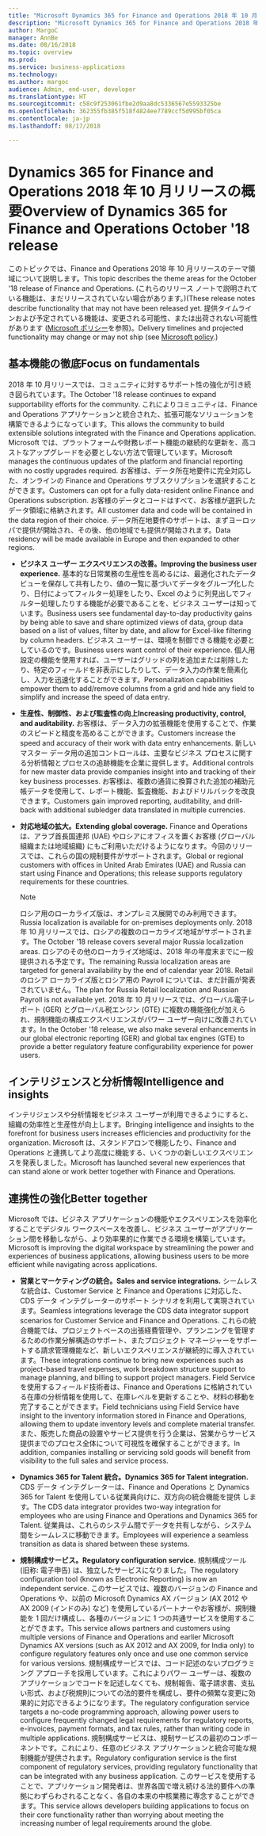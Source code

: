 ```yaml
---
title: "Microsoft Dynamics 365 for Finance and Operations 2018 年 10 月リリースの概要"
description: "Microsoft Dynamics 365 for Finance and Operations 2018 年 10 月リリースの概要"
author: MargoC
manager: AnnBe
ms.date: 08/16/2018
ms.topic: overview
ms.prod: 
ms.service: business-applications
ms.technology: 
ms.author: margoc
audience: Admin, end-user, developer
ms.translationtype: HT
ms.sourcegitcommit: c58c9f253061fbe2d9aa8dc5336567e5593325be
ms.openlocfilehash: 362355fb385f518f4824ee7789ccf5d995bf05ca
ms.contentlocale: ja-jp
ms.lasthandoff: 08/17/2018

---
```

#  <a name="overview-of-dynamics-365-for-finance-and-operations-october-18-release"></a><span data-ttu-id="0f9be-103">Dynamics 365 for Finance and Operations 2018 年 10 月リリースの概要</span><span class="sxs-lookup"><span data-stu-id="0f9be-103">Overview of Dynamics 365 for Finance and Operations October '18 release</span></span>


<span data-ttu-id="0f9be-104">このトピックでは、Finance and Operations 2018 年 10 月リリースのテーマ領域について説明します。</span><span class="sxs-lookup"><span data-stu-id="0f9be-104">This topic describes the theme areas for the October '18 release of Finance and Operations.</span></span> <span data-ttu-id="0f9be-105">(これらのリリース ノートで説明されている機能は、まだリリースされていない場合があります。)</span><span class="sxs-lookup"><span data-stu-id="0f9be-105">(These release notes describe functionality that may not have been released yet.</span></span> <span data-ttu-id="0f9be-106">提供タイムラインおよび予定されている機能は、変更される可能性、または出荷されない可能性があります ([Microsoft ポリシー](https://go.microsoft.com/fwlink/p/?linkid=2007332)を参照)。</span><span class="sxs-lookup"><span data-stu-id="0f9be-106">Delivery timelines and projected functionality may change or may not ship (see [Microsoft policy](https://go.microsoft.com/fwlink/p/?linkid=2007332).)</span></span>

## <a name="focus-on-fundamentals"></a><span data-ttu-id="0f9be-107">基本機能の徹底</span><span class="sxs-lookup"><span data-stu-id="0f9be-107">Focus on fundamentals</span></span>

<span data-ttu-id="0f9be-108">2018 年 10 月リリースでは、コミュニティに対するサポート性の強化が引き続き図られています。</span><span class="sxs-lookup"><span data-stu-id="0f9be-108">The October '18 release continues to expand supportability efforts for the community.</span></span>
<span data-ttu-id="0f9be-109">これによりコミュニティは、Finance and Operations アプリケーションと統合された、拡張可能なソリューションを構築できるようになっています。</span><span class="sxs-lookup"><span data-stu-id="0f9be-109">This allows the community to build extensible solutions integrated with the Finance and Operations application.</span></span> <span data-ttu-id="0f9be-110">Microsoft では、プラットフォームや財務レポート機能の継続的な更新を、高コストなアップグレードを必要としない方法で管理しています。</span><span class="sxs-lookup"><span data-stu-id="0f9be-110">Microsoft manages the continuous updates of the platform and financial reporting with no costly upgrades required.</span></span> <span data-ttu-id="0f9be-111">お客様は、データ所在地要件に完全対応した、オンラインの Finance and Operations サブスクリプションを選択することができます。</span><span class="sxs-lookup"><span data-stu-id="0f9be-111">Customers can opt for a fully data-resident online Finance and Operations subscription.</span></span> <span data-ttu-id="0f9be-112">お客様のデータとコードはすべて、お客様が選択したデータ領域に格納されます。</span><span class="sxs-lookup"><span data-stu-id="0f9be-112">All customer data and code will be contained in the data region of their choice.</span></span> <span data-ttu-id="0f9be-113">データ所在地要件のサポートは、まずヨーロッパで提供が開始され、その後、他の地域でも提供が開始されます。</span><span class="sxs-lookup"><span data-stu-id="0f9be-113">Data residency will be made available in Europe and then expanded to other regions.</span></span>

-   <span data-ttu-id="0f9be-114">**ビジネス ユーザー エクスペリエンスの改善。**</span><span class="sxs-lookup"><span data-stu-id="0f9be-114">**Improving the business user experience.**</span></span> <span data-ttu-id="0f9be-115">基本的な日常業務の生産性を高めるには、最適化されたデータ ビューを保存して共有したり、値の一覧に基づいてデータをグループ化したり、日付によってフィルター処理をしたり、Excel のように列見出しでフィルター処理したりする機能が必要であることを、ビジネス ユーザーは知っています。</span><span class="sxs-lookup"><span data-stu-id="0f9be-115">Business users see fundamental day-to-day productivity gains by being able to save and share optimized views of data, group data based on a list of values, filter by date, and allow for Excel-like filtering by column headers.</span></span> <span data-ttu-id="0f9be-116">ビジネス ユーザーは、環境を制御できる機能を必要としているのです。</span><span class="sxs-lookup"><span data-stu-id="0f9be-116">Business users want control of their experience.</span></span> <span data-ttu-id="0f9be-117">個人用設定の機能を使用すれば、ユーザーはグリッドの列を追加または削除したり、特定のフィールドを非表示にしたりして、データ入力の作業を簡素化し、入力を迅速化することができます。</span><span class="sxs-lookup"><span data-stu-id="0f9be-117">Personalization capabilities empower them to add/remove columns from a grid and hide any field to simplify and increase the speed of data entry.</span></span>

-   <span data-ttu-id="0f9be-118">**生産性、制御性、および監査性の向上**</span><span class="sxs-lookup"><span data-stu-id="0f9be-118">**Increasing productivity, control, and auditability.**</span></span> <span data-ttu-id="0f9be-119">お客様は、データ入力の拡張機能を使用することで、作業のスピードと精度を高めることができます。</span><span class="sxs-lookup"><span data-stu-id="0f9be-119">Customers increase the speed and accuracy of their work with data entry enhancements.</span></span>
    <span data-ttu-id="0f9be-120">新しいマスター データ用の追加コントロールは、主要なビジネス プロセスに関する分析情報とプロセスの追跡機能を企業に提供します。</span><span class="sxs-lookup"><span data-stu-id="0f9be-120">Additional controls for new master data provide companies insight into and tracking of their key business processes.</span></span> <span data-ttu-id="0f9be-121">お客様は、複数の通貨に換算された追加の補助元帳データを使用して、レポート機能、監査機能、およびドリルバックを改良できます。</span><span class="sxs-lookup"><span data-stu-id="0f9be-121">Customers gain improved reporting, auditability, and drill-back with additional subledger data translated in multiple currencies.</span></span>

-   <span data-ttu-id="0f9be-122">**対応地域の拡大。**</span><span class="sxs-lookup"><span data-stu-id="0f9be-122">**Extending global coverage.**</span></span> <span data-ttu-id="0f9be-123">Finance and Operations は、アラブ首長国連邦 (UAE) やロシアにオフィスを置くお客様 (グローバル組織または地域組織) にもご利用いただけるようになります。今回のリリースでは、これらの国の規制要件がサポートされます。</span><span class="sxs-lookup"><span data-stu-id="0f9be-123">Global or regional customers with offices in United Arab Emirates (UAE) and Russia can start using Finance and Operations; this release supports regulatory requirements for these countries.</span></span> 
    
    > [!NOTE]
    > <span data-ttu-id="0f9be-124">ロシア用のローカライズ版は、オンプレミス展開でのみ利用できます。</span><span class="sxs-lookup"><span data-stu-id="0f9be-124">Russia localization is available for on-premises deployments only.</span></span> <span data-ttu-id="0f9be-125">2018 年 10 月リリースでは、ロシアの複数のローカライズ地域がサポートされます。</span><span class="sxs-lookup"><span data-stu-id="0f9be-125">The October '18 release covers several major Russia localization areas.</span></span> <span data-ttu-id="0f9be-126">ロシアのその他のローカライズ地域は、2018 年の年度末までに一般提供される予定です。</span><span class="sxs-lookup"><span data-stu-id="0f9be-126">The remaining Russia localization areas are targeted for general availability by the end of calendar year 2018.</span></span> <span data-ttu-id="0f9be-127">Retail のロシア ローカライズ版とロシア用の Payroll については、まだ計画が発表されていません。</span><span class="sxs-lookup"><span data-stu-id="0f9be-127">The plan for Russia Retail localization and Russian Payroll is not available yet.</span></span> <span data-ttu-id="0f9be-128">2018 年 10 月リリースでは、グローバル電子レポート (GER) とグローバル税エンジン (GTE) に複数の機能強化が加えられ、規制機能の構成エクスペリエンスがパワー ユーザー向けに改善されています。</span><span class="sxs-lookup"><span data-stu-id="0f9be-128">In the October '18 release, we also make several enhancements in our global electronic reporting (GER) and global tax engines (GTE) to provide a better regulatory feature configurability experience for power users.</span></span> 

## <a name="intelligence-and-insights"></a><span data-ttu-id="0f9be-129">インテリジェンスと分析情報</span><span class="sxs-lookup"><span data-stu-id="0f9be-129">Intelligence and insights</span></span>

<span data-ttu-id="0f9be-130">インテリジェンスや分析情報をビジネス ユーザーが利用できるようにすると、組織の効率性と生産性が向上します。</span><span class="sxs-lookup"><span data-stu-id="0f9be-130">Bringing intelligence and insights to the forefront for business users increases efficiencies and productivity for the organization.</span></span> <span data-ttu-id="0f9be-131">Microsoft は、スタンドアロンで機能したり、Finance and Operations と連携してより高度に機能する、いくつかの新しいエクスペリエンスを発表しました。</span><span class="sxs-lookup"><span data-stu-id="0f9be-131">Microsoft has launched several new experiences that can stand alone or work better together with Finance and Operations.</span></span>

## <a name="better-together"></a><span data-ttu-id="0f9be-132">連携性の強化</span><span class="sxs-lookup"><span data-stu-id="0f9be-132">Better together</span></span>

<span data-ttu-id="0f9be-133">Microsoft では、ビジネス アプリケーションの機能やエクスペリエンスを効率化することでデジタル ワークスペースを改善し、ビジネス ユーザーがアプリケーション間を移動しながら、より効率果的に作業できる環境を構築しています。</span><span class="sxs-lookup"><span data-stu-id="0f9be-133">Microsoft is improving the digital workspace by streamlining the power and experiences of business applications, allowing business users to be more efficient while navigating across applications.</span></span>

-   <span data-ttu-id="0f9be-134">**営業とマーケティングの統合。**</span><span class="sxs-lookup"><span data-stu-id="0f9be-134">**Sales and service integrations.**</span></span> <span data-ttu-id="0f9be-135">シームレスな統合は、Customer Service と Finance and Operations に対応した、CDS データ インテグレーターのサポート シナリオを利用して実現されています。</span><span class="sxs-lookup"><span data-stu-id="0f9be-135">Seamless integrations leverage the CDS data integrator support scenarios for Customer Service and Finance and Operations.</span></span> <span data-ttu-id="0f9be-136">これらの統合機能では、プロジェクトベースの出張経費管理や、プランニングを管理するための作業分解構造のサポート、またプロジェクト マネージャーをサポートする請求管理機能など、新しいエクスペリエンスが継続的に導入されています。</span><span class="sxs-lookup"><span data-stu-id="0f9be-136">These integrations continue to bring new experiences such as project-based travel expenses, work breakdown structure support to manage planning, and billing to support project managers.</span></span> <span data-ttu-id="0f9be-137">Field Service を使用するフィールド技術者は、Finance and Operations に格納されている在庫の分析情報を使用して、在庫レベルを更新することや、材料の移動を完了することができます。</span><span class="sxs-lookup"><span data-stu-id="0f9be-137">Field technicians using Field Service have insight to the inventory information stored in Finance and Operations, allowing them to update inventory levels and complete material transfer.</span></span> <span data-ttu-id="0f9be-138">また、販売した商品の設置やサービス提供を行う企業は、営業からサービス提供までのプロセス全体について可視性を確保することができます。</span><span class="sxs-lookup"><span data-stu-id="0f9be-138">In addition, companies installing or servicing sold goods will benefit from visibility to the full sales and service process.</span></span>

-   <span data-ttu-id="0f9be-139">**Dynamics 365 for Talent 統合。**</span><span class="sxs-lookup"><span data-stu-id="0f9be-139">**Dynamics 365 for Talent integration.**</span></span> <span data-ttu-id="0f9be-140">CDS データ インテグレーターは、Finance and Operations と Dynamics 365 for Talent を使用している従業員向けに、双方向の統合機能を提供 します。</span><span class="sxs-lookup"><span data-stu-id="0f9be-140">The CDS data integrator provides two-way integration for employees who are using Finance and Operations and Dynamics 365 for Talent.</span></span> <span data-ttu-id="0f9be-141">従業員は、これらのシステム間でデータを共有しながら、システム間をシームレスに移動できます。</span><span class="sxs-lookup"><span data-stu-id="0f9be-141">Employees will experience a seamless transition as data is shared between these systems.</span></span>

-   <span data-ttu-id="0f9be-142">**規制構成サービス。**</span><span class="sxs-lookup"><span data-stu-id="0f9be-142">**Regulatory configuration service.**</span></span> <span data-ttu-id="0f9be-143">規制構成ツール (旧称: 電子申告) は、独立したサービスになりました。</span><span class="sxs-lookup"><span data-stu-id="0f9be-143">The regulatory configuration tool (known as Electronic Reporting) is now an independent service.</span></span> <span data-ttu-id="0f9be-144">このサービスでは、複数のバージョンの Finance and Operations や、以前の Microsoft Dynamics AX バージョン (AX 2012 や AX 2009 (インドのみ) など) を使用しているパートナーやお客様が、規制機能を 1 回だけ構成し、各種のバージョンに 1 つの共通サービスを使用することができます。</span><span class="sxs-lookup"><span data-stu-id="0f9be-144">This service allows partners and customers using multiple versions of Finance and Operations and earlier Microsoft Dynamics AX versions (such as AX 2012 and AX 2009, for India only) to configure regulatory features only once and use one common service for various versions.</span></span> <span data-ttu-id="0f9be-145">規制構成サービスでは、コード記述のないプログラミング アプローチを採用しています。これによりパワー ユーザーは、複数のアプリケーションでコードを記述しなくても、規制報告、電子請求書、支払い形式、および税規則についての法的要件を構成し、要件の頻繁な変更に効果的に対応できるようになります。</span><span class="sxs-lookup"><span data-stu-id="0f9be-145">The regulatory configuration service targets a no-code programming approach, allowing power users to configure frequently changed legal requirements for regulatory reports, e-invoices, payment formats, and tax rules, rather than writing code in multiple applications.</span></span> <span data-ttu-id="0f9be-146">規制構成サービスは、規制サービスの最初のコンポーネントです。これにより、任意のビジネス アプリケーションと統合可能な規制機能が提供されます。</span><span class="sxs-lookup"><span data-stu-id="0f9be-146">Regulatory configuration service is the first component of regulatory services, providing regulatory functionality that can be integrated with any business application.</span></span> <span data-ttu-id="0f9be-147">このサービスを使用することで、アプリケーション開発者は、世界各国で増え続ける法的要件への準拠にわずらわされることなく、各自の本来の中核業務に専念することができます。</span><span class="sxs-lookup"><span data-stu-id="0f9be-147">This service allows developers building applications to focus on their core functionality rather than worrying about meeting the increasing number of legal requirements around the globe.</span></span>

